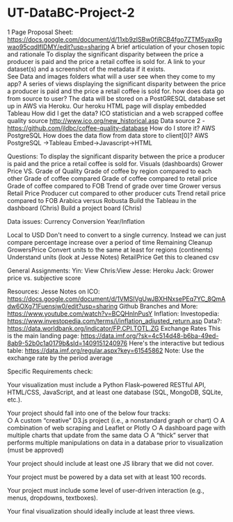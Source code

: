 # UT-DataBC-Project-2

1 Page Proposal 
Sheet: https://docs.google.com/document/d/11xb9zISBw0fiRCB4fgo7ZTM5yaxRgwao95cqdIfIDMY/edit?usp=sharing 
    A brief articulation of your chosen topic and rationale
To display the significant disparity between the price a producer is paid and the price a retail coffee is sold for.
     A link to your dataset(s) and a screenshot of the metadata if it exists.	
See Data and images folders
what will a user see when they come to my app?
A series of views displaying the significant disparity between the price a producer is paid and the price a retail coffee is sold for.
how does data go from source to user?
The data will be stored on a PostGRESQL database set up in AWS via Heroku. Our heroku HTML page will display embedded Tableau 
How did I get the data?
ICO statistician and a web scrapped coffee quality source http://www.ico.org/new_historical.asp Data source 2 - https://github.com/jldbc/coffee-quality-database
How do I store it?
AWS PostgreSQL 
How does the data flow from data store to client[0]?
AWS PostgreSQL ->Tableau Embed->Javascript->HTML

Questions:
To display the significant disparity between the price a producer is paid and the price a retail coffee is sold for.
Visuals (dashboards)
Grower Price VS. Grade of Quality 
Grade of coffee by region compared to each other
Grade of coffee compared 
Grade of coffee compared to retail price
Grade of coffee compared to FOB
Trend of grade over time
Grower versus Retail Price
Producer cut compared to other producer cuts
Trend retail price compared to FOB
Arabica versus Robusta
Build the Tableau in the dashboard (Chris)
Build a project board (Chris)



Data issues:
Currency Conversion
Year/Inflation


Local to USD
Don't need to convert to a single currency. Instead we can just compare percentage increase over a period of time
Remaining Cleanup
GrowersPrice
Convert units to the same at least for regions (continents)
Understand units (look at Jesse Notes)
RetailPrice
Get this to cleaned csv

General Assignments:
Yin: View
Chris:View
Jesse: Heroku
Jack: Grower price vs. subjective score

Resources:
Jesse Notes on ICO: https://docs.google.com/document/d/1VMSlVgUwJBXHNxsePEq7YC_8QmAdw6OXg71Fuensjw0/edit?usp=sharing 
Github Branches and More:
https://www.youtube.com/watch?v=BCQHnlnPusY 
Inflation:
Investopedia: https://www.investopedia.com/terms/i/inflation_adjusted_return.asp 
Data?: https://data.worldbank.org/indicator/FP.CPI.TOTL.ZG 
Exchange Rates
This is the main landing page: https://data.imf.org/?sk=4c514d48-b6ba-49ed-8ab9-52b0c1a0179b&sId=1409151240976 
Here's the interactive but tedious table: https://data.imf.org/regular.aspx?key=61545862 
Note: Use the exchange rate by the period average


Specific Requirements check:
		 	 	 			
Your visualization must include a Python Flask–powered RESTful API, HTML/CSS, JavaScript, and at least one database (SQL, MongoDB, SQLite, etc.).
 							
Your project should fall into one of the below four tracks:				
○  A custom “creative” D3.js project (i.e., a nonstandard graph or chart)
 ○  A combination of web scraping and Leaflet or Plotly
 ○  A dashboard page with multiple charts that update from the same data
 ○  A “thick” server that performs multiple manipulations on data in a database prior to visualization (must be approved)
 									
Your project should include at least one JS library that we did not cover.
 							
Your project must be powered by a data set with at least 100 records.
 							
Your project must include some level of user-driven interaction (e.g., menus, dropdowns, textboxes).
 							
Your final visualization should ideally include at least three views. 
